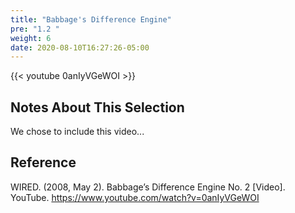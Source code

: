 ```yaml
---
title: "Babbage's Difference Engine"
pre: "1.2 "
weight: 6
date: 2020-08-10T16:27:26-05:00
---
```


{{< youtube 0anIyVGeWOI >}}

## Notes About This Selection

We chose to include this video... 

## Reference

WIRED. (2008, May 2). Babbage’s Difference Engine No. 2 [Video]. YouTube. https://www.youtube.com/watch?v=0anIyVGeWOI
